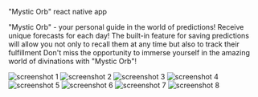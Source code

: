 "Mystic Orb" react native app

"Mystic Orb" - your personal guide in the world of predictions! Receive unique forecasts for each day! The built-in feature for saving predictions will allow you not only to recall them at any time but also to track their fulfillment Don't miss the opportunity to immerse yourself in the amazing world of divinations with "Mystic Orb"!

![screenshot 1](https://github.com/eshchukina/Mystic-Orb-app/blob/main/assets/screenshot/photo_2024-07-22_14-24-45.jpg)
![screenshot 2](https://github.com/eshchukina/Mystic-Orb-app/blob/main/assets/screenshot/Screenshot_20240722_114732.png)
![screenshot 3](https://github.com/eshchukina/Mystic-Orb-app/blob/main/assets/screenshot/Screenshot_20240722_114740.png)
![screenshot 4](https://github.com/eshchukina/Mystic-Orb-app/blob/main/assets/screenshot/Screenshot_20240722_115105.png)
![screenshot 5](https://github.com/eshchukina/Mystic-Orb-app/blob/main/assets/screenshot/Screenshot_20240722_115607.png)
![screenshot 6](https://github.com/eshchukina/Mystic-Orb-app/blob/main/assets/screenshot/Screenshot_20240722_115615.png)
![screenshot 7](https://github.com/eshchukina/Mystic-Orb-app/blob/main/assets/screenshot/Screenshot_20240722_115624.png)
![screenshot 8](https://github.com/eshchukina/Mystic-Orb-app/blob/main/assets/screenshot/Screenshot_20240722_115633.png)

